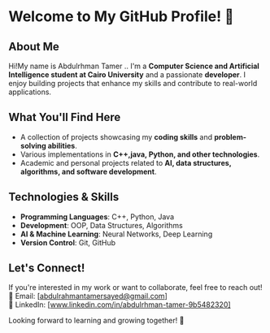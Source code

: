 # Welcome to My GitHub Profile! 👋  

## About Me  
Hi!My name is Abdulrhman Tamer .. I'm a **Computer Science and Artificial Intelligence student at Cairo University** and a passionate **developer**. I enjoy building projects that enhance my skills and contribute to real-world applications.  

## What You'll Find Here  
- A collection of projects showcasing my **coding skills** and **problem-solving abilities**.  
- Various implementations in **C++,java, Python, and other technologies**.  
- Academic and personal projects related to **AI, data structures, algorithms, and software development**.  

## Technologies & Skills  
- **Programming Languages**: C++, Python, Java  
- **Development**: OOP, Data Structures, Algorithms  
- **AI & Machine Learning**: Neural Networks, Deep Learning  
- **Version Control**: Git, GitHub  

## Let's Connect!  
If you're interested in my work or want to collaborate, feel free to reach out!  
📧 Email: [abdulrahmantamersayed@gmail.com]  
💼 LinkedIn: [www.linkedin.com/in/abdulrhman-tamer-9b5482320]

 

Looking forward to learning and growing together! 🚀  
